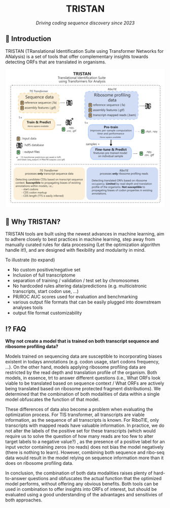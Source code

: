 <div align="center">
<h1>TRISTAN</h1>
  
*Driving coding sequence discovery since 2023*

</div>

## 👋 Introduction

TRISTAN (TRanslational Identification Suite using Transformer Networks for ANalysis) is a set of tools that offer complementary insights towards detecting ORFs that are translated in organisms. 

  
<div align="center">
<img src="https://github.com/TRISTAN-ORF/.github/raw/main/TRISTAN_overview.png" width="800">
</div>

## 🤨 Why TRISTAN?

TRISTAN tools are built using the newest advances in machine learning, aim to adhere closely to best practices in machine learning, step away from manually curated rules for data processing (Let the optimization algorithm handle it!), and are designed with flexibility and modularity in mind.

To illustrate (to expand)
 - No custom positive/negative set
 - Inclusion of full transcriptome
 - separation of training / validation / test set by chromosomes
 - No hardcoded rules altering data/predictions (e.g. multicistronic transcripts, start codon use, ...)
 - PR/ROC AUC scores used for evaluation and benchmarking
 - various output file formats that can be easily plugged into downstream analyses tools
 - output file format customizability
   
## ⁉️ FAQ

**Why not create a model that is trained on both transcript sequence and ribosome profiling data?**

Models trained on sequencing data are susceptible to incorporating biases existent in todays annotations (e.g. codon usage, start codons frequency, ...). On the other hand, models applying ribosome profiling data are restricted by the read depth and translation profile of the organism.
Both models, in essence, trt to answer different questions (i.e., What ORFs look viable to be translated based on sequence context / What ORFs are actively being translated based on ribosome protected fragment distributions). 
We determined that the combination of both modalities of data within a single model obfuscates the function of that model.

These differences of data also become a problem when evaluating the optimization process. For TIS transformer, all transcripts are viable information, as the sequence of all transcripts is known.
For RiboTIE, only transcripts with mapped reads have valuable information. 
In practice, we do not alter the labels of the positive set for these transcripts (which would require us to solve the question of how many reads are too few to alter target labels to a negative value?) , as the presence of a positive label for an input vector containing zeros (no reads) does not bias the model negatively (there is nothing to learn). 
However, combining both sequence and ribo-seq data would result in the model relying on sequence information more than it does on ribosome profiling data.

In conclusion, the combination of both data modalities raises plenty of hard-to-answer questions and obfuscates the actual function that the optimized model performs, without offering any obvious benefits.
Both tools can be used in combination to offer insights into ORFs of interest, but should be evaluated using a good understanding of the advantages and sensitivies of both approaches. 
